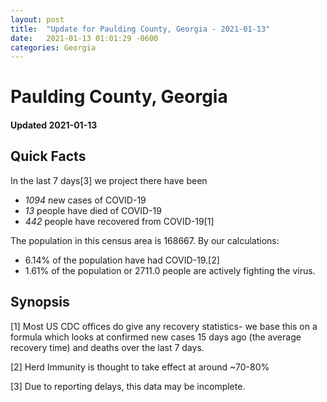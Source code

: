 ```yaml
---
layout: post
title:  "Update for Paulding County, Georgia - 2021-01-13"
date:   2021-01-13 01:01:29 -0600
categories: Georgia
---
```


# Paulding County, Georgia
#### Updated 2021-01-13

## Quick Facts

In the last 7 days[3] we project there have been
- *1094* new cases of COVID-19
- *13* people have died of COVID-19
- *442* people have recovered from COVID-19[1]

The population in this census area is 168667. By our calculations:
- 6.14% of the population have had COVID-19.[2]
- 1.61% of the population or 2711.0 people are actively fighting the virus.

## Synopsis




[1] Most US CDC offices do give any recovery statistics- we base this on a formula which looks at confirmed new cases
15 days ago (the average recovery time) and deaths over the last 7 days.

[2] Herd Immunity is thought to take effect at around ~70-80%

[3] Due to reporting delays, this data may be incomplete.
 
    